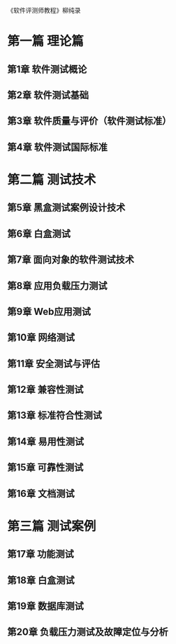 《软件评测师教程》柳纯录

# 第一篇 理论篇
## 第1章 软件测试概论
## 第2章 软件测试基础
## 第3章 软件质量与评价（软件测试标准）
## 第4章 软件测试国际标准

# 第二篇 测试技术
## 第5章 黑盒测试案例设计技术
## 第6章 白盒测试
## 第7章 面向对象的软件测试技术
## 第8章 应用负载压力测试
## 第9章 Web应用测试
## 第10章 网络测试
## 第11章 安全测试与评估
## 第12章 兼容性测试
## 第13章 标准符合性测试
## 第14章 易用性测试
## 第15章 可靠性测试
## 第16章 文档测试

# 第三篇 测试案例
## 第17章 功能测试
## 第18章 白盒测试
## 第19章 数据库测试
## 第20章 负载压力测试及故障定位与分析
